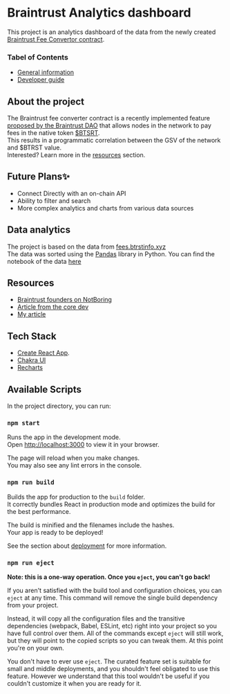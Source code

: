 # Braintrust Analytics dashboard

This project is an analytics dashboard of the data from the newly created [Braintrust Fee Convertor contract](https://etherscan.io/address/0x438e6416fe63863c434e4d6ee0c39d8f96880186#code).

### Tabel of Contents

-   <a href="#general">General information</a>
-   <a href="#dev">Developer guide</a>

<h2 id="general">About the project</h2>

The Braintrust fee converter contract is a recently implemented feature [proposed by the Braintrust DAO](https://snapshot.org/#/usebraintrust.eth/proposal/QmRgbnjVzTMShoT2dHa7dAQj4EYo3RMdhVUUKN9XrnBobQ) that allows nodes in the network to pay fees in the native token [$BTSRT](https://www.coingecko.com/en/coins/braintrust).<br/>
This results in a programmatic correlation between the GSV of the network and $BTRST value.<br/>
Interested? Learn more in the <a href="#resources">resources</a> section.

## Future Plans✨

-   Connect Directly with an on-chain API
-   Ability to filter and search
-   More complex analytics and charts from various data sources

## Data analytics

The project is based on the data from [fees.btrstinfo.xyz](https://fees.btrstinfo.xyz/)<br/>
The data was sorted using the [Pandas](https://pandas.pydata.org/) library in Python. You can find the notebook of the data [here](https://colab.research.google.com/drive/1B1yOhnXW2YzEuwnLZHqjMyIMPt9Du0P4?usp=sharing)

<h2 id="resources">Resources</h2>

-   [Braintrust founders on NotBoring](https://www.notboring.co/p/braintrust-fighting-capitalism-with)
-   [Article from the core dev](https://medium.com/snowfork/introducing-the-braintrust-fee-converter-21be7c8af951)
-   [My article](https://mirror.xyz/0x7c9CEfF6479439BF14621A09Ca8ab5635a26bD00/tbWNLgXQjF2ZQPCBOxSUmMd59Da-mnFqx8DJIy8G6ms)

<h2 id="dev">Tech Stack</h2>

-   [Create React App](https://github.com/facebook/create-react-app).
-   [Chakra UI](https://github.com/chakra-ui/chakra-ui)
-   [Recharts](https://recharts.org/)

## Available Scripts

In the project directory, you can run:

### `npm start`

Runs the app in the development mode.\
Open [http://localhost:3000](http://localhost:3000) to view it in your browser.

The page will reload when you make changes.\
You may also see any lint errors in the console.

### `npm run build`

Builds the app for production to the `build` folder.\
It correctly bundles React in production mode and optimizes the build for the best performance.

The build is minified and the filenames include the hashes.\
Your app is ready to be deployed!

See the section about [deployment](https://facebook.github.io/create-react-app/docs/deployment) for more information.

### `npm run eject`

**Note: this is a one-way operation. Once you `eject`, you can't go back!**

If you aren't satisfied with the build tool and configuration choices, you can `eject` at any time. This command will remove the single build dependency from your project.

Instead, it will copy all the configuration files and the transitive dependencies (webpack, Babel, ESLint, etc) right into your project so you have full control over them. All of the commands except `eject` will still work, but they will point to the copied scripts so you can tweak them. At this point you're on your own.

You don't have to ever use `eject`. The curated feature set is suitable for small and middle deployments, and you shouldn't feel obligated to use this feature. However we understand that this tool wouldn't be useful if you couldn't customize it when you are ready for it.
